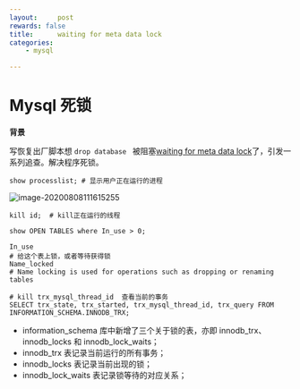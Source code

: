 ```yaml
---
layout:     post
rewards: false
title:      waiting for meta data lock
categories:
    - mysql

---
```


# Mysql 死锁

**背景**

写恢复出厂脚本想 `drop database ` 被阻塞[waiting for meta data lock](https://dba.stackexchange.com/questions/41141/unable-to-drop-the-table-since-its-showing-waiting-for-meta-data-lock)了，引发一系列追查。解决程序死锁。







```mysql
show processlist; # 显示用户正在运行的进程
```

![image-20200808111615255](https://cdn.jsdelivr.net/gh/631068264/img/007S8ZIlgy1ghj8g60d0dj31p40u0e3g.jpg)

```mysql
kill id;  # kill正在运行的线程
```



```mysql
show OPEN TABLES where In_use > 0; 

In_use
# 给这个表上锁，或者等待获得锁
Name_locked
# Name locking is used for operations such as dropping or renaming tables
```



```mysql
# kill trx_mysql_thread_id  查看当前的事务
SELECT trx_state, trx_started, trx_mysql_thread_id, trx_query FROM INFORMATION_SCHEMA.INNODB_TRX;

```

- information_schema 库中新增了三个关于锁的表，亦即 innodb_trx、innodb_locks 和 innodb_lock_waits；
- innodb_trx 表记录当前运行的所有事务；
- innodb_locks 表记录当前出现的锁；
- innodb_lock_waits 表记录锁等待的对应关系；